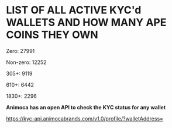 # LIST OF ALL ACTIVE KYC'd WALLETS AND HOW MANY APE COINS THEY OWN

Zero: 27991

Non-zero: 12252

305+: 9119

610+: 6442

1830+: 2296

**Animoca has an open API to check the KYC status for any wallet**

https://kyc-api.animocabrands.com/v1.0/profile/?walletAddress=
